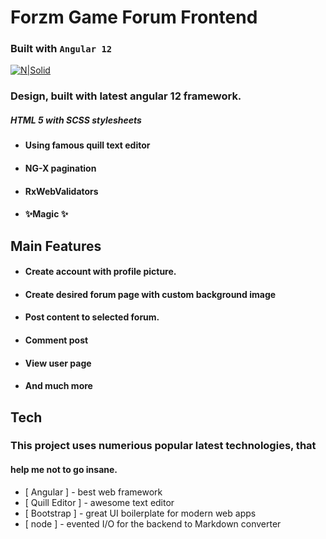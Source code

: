 # Forzm Game Forum Frontend
### Built with  `Angular 12`

[![N|Solid](https://cldup.com/dTxpPi9lDf.thumb.png)](https://nodesource.com/products/nsolid)

### Design, built with latest angular 12 framework.
##### HTML 5 with SCSS stylesheets

- #### Using famous quill text editor
- #### NG-X pagination
- #### RxWebValidators
- #### ✨Magic ✨

## Main Features

- #### Create account with profile picture.
- #### Create desired forum page with custom background image
- #### Post content to selected forum. 
- #### Comment post 
- #### View user page
- #### And much more

## Tech

### This project uses numerious popular latest technologies, that
#### help me not to go insane.

- [ Angular ] - best web framework
- [ Quill Editor ] - awesome text editor
- [ Bootstrap ] - great UI boilerplate for modern web apps
- [ node ] - evented I/O for the backend
to Markdown converter





